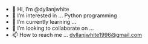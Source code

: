 - 👋 Hi, I’m @dyllanjwhite
- 👀 I’m interested in ... Python programming
- 🌱 I’m currently learning ... 
- 💞️ I’m looking to collaborate on ... 
- 📫 How to reach me ... dyllanjwhite1996@gmail.com

<!---
dyllanjwhite/dyllanjwhite is a ✨ special ✨ repository because its `README.md` (this file) appears on your GitHub profile.
You can click the Preview link to take a look at your changes.
--->
